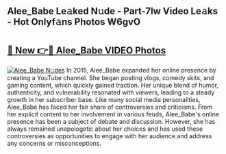 ## Alee_Babe Le𝚊ked N𝚞de - Part-7Iw Video Le𝚊ks - Hot Onlyf𝚊ns Photos W6gvO

# <h2><a href="http://ab57903.deff.icu/?id=Alee_Babe">🔗 New 👉🔴 Alee_Babe VIDEO Photos</a></h2>

[![Alee_Babe N𝚞des](https://i.imgur.com/rIISA9y.gif)](http://ab57903.deff.icu/?id=Alee_Babe)
In 2015, Alee_Babe expanded her online presence by creating a YouTube channel. She began posting vlogs, comedy skits, and gaming content, which quickly gained traction. Her unique blend of humor, authenticity, and vulnerability resonated with viewers, leading to a steady growth in her subscriber base. Like many social media personalities, Alee_Babe has faced her fair share of controversies and criticisms. From her explicit content to her involvement in various feuds, Alee_Babe's online presence has been a subject of debate and discussion. However, she has always remained unapologetic about her choices and has used these controversies as opportunities to engage with her audience and address any concerns or misconceptions.
